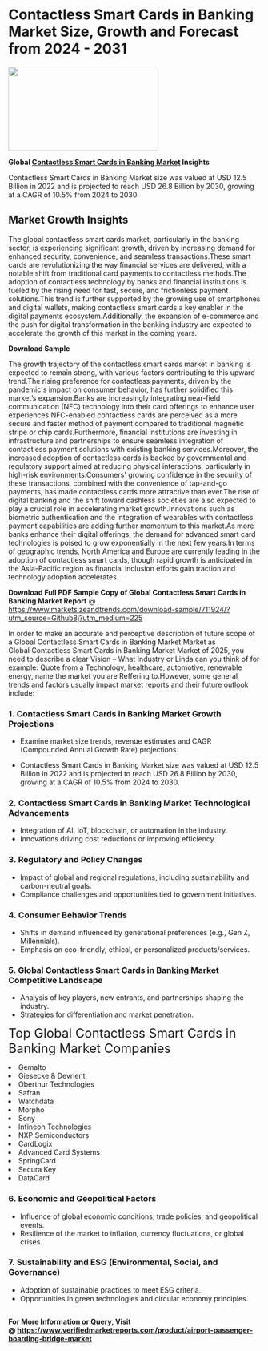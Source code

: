 <H1>Contactless Smart Cards in Banking Market Size, Growth and Forecast from 2024 - 2031</H1><img class="aligncenter size-medium wp-image-584254" src="https://thirdeyenews.in/wp-content/uploads/2024/09/Global-Market-Research-300x168.jpeg" alt="" width="300" height="168" /><p><strong>Global&nbsp;<a href="https://www.marketsizeandtrends.com/download-sample/711924/?utm_source=Github8j?utm_medium=225">Contactless Smart Cards in Banking Market</a> Insights</strong></p><p>Contactless Smart Cards in Banking Market size was valued at USD 12.5 Billion in 2022 and is projected to reach USD 26.8 Billion by 2030, growing at a CAGR of 10.5% from 2024 to 2030.</p><p><h2>Market Growth Insights</h2> <p>The global contactless smart cards market, particularly in the banking sector, is experiencing significant growth, driven by increasing demand for enhanced security, convenience, and seamless transactions.These smart cards are revolutionizing the way financial services are delivered, with a notable shift from traditional card payments to contactless methods.The adoption of contactless technology by banks and financial institutions is fueled by the rising need for fast, secure, and frictionless payment solutions.This trend is further supported by the growing use of smartphones and digital wallets, making contactless smart cards a key enabler in the digital payments ecosystem.Additionally, the expansion of e-commerce and the push for digital transformation in the banking industry are expected to accelerate the growth of this market in the coming years.</p> <p><strong>Download Sample</strong></p> <p>The growth trajectory of the contactless smart cards market in banking is expected to remain strong, with various factors contributing to this upward trend.The rising preference for contactless payments, driven by the pandemic's impact on consumer behavior, has further solidified this market’s expansion.Banks are increasingly integrating near-field communication (NFC) technology into their card offerings to enhance user experiences.NFC-enabled contactless cards are perceived as a more secure and faster method of payment compared to traditional magnetic stripe or chip cards.Furthermore, financial institutions are investing in infrastructure and partnerships to ensure seamless integration of contactless payment solutions with existing banking services.Moreover, the increased adoption of contactless cards is backed by governmental and regulatory support aimed at reducing physical interactions, particularly in high-risk environments.Consumers' growing confidence in the security of these transactions, combined with the convenience of tap-and-go payments, has made contactless cards more attractive than ever.The rise of digital banking and the shift toward cashless societies are also expected to play a crucial role in accelerating market growth.Innovations such as biometric authentication and the integration of wearables with contactless payment capabilities are adding further momentum to this market.As more banks enhance their digital offerings, the demand for advanced smart card technologies is poised to grow exponentially in the next few years.In terms of geographic trends, North America and Europe are currently leading in the adoption of contactless smart cards, though rapid growth is anticipated in the Asia-Pacific region as financial inclusion efforts gain traction and technology adoption accelerates.</p> <p><span class=""><strong>Download Full PDF Sample Copy of Global Contactless Smart Cards in Banking Market Report</strong> @ <a href="https://www.marketsizeandtrends.com/download-sample/711924/?utm_source=Github8j?utm_medium=225" target="_blank">https://www.marketsizeandtrends.com/download-sample/711924/?utm_source=Github8j?utm_medium=225</a></span></p><p>In order to make an accurate and perceptive description of future scope of a Global&nbsp;Contactless Smart Cards in Banking Market Market as Global&nbsp;Contactless Smart Cards in Banking Market Market of 2025, you need to describe a clear Vision &ndash; What Industry or Linda can you think of for example: Quote from a Technology, healthcare, automotive, renewable energy, name the market you are Reffering to.However, some general trends and factors usually impact market reports and their future outlook include:</p><h3>1.&nbsp;<strong>Contactless Smart Cards in Banking Market Growth Projections</strong></h3><ul><li>Examine market size trends, revenue estimates and CAGR (Compounded Annual Growth Rate) projections.</li><li><p>Contactless Smart Cards in Banking Market size was valued at USD 12.5 Billion in 2022 and is projected to reach USD 26.8 Billion by 2030, growing at a CAGR of 10.5% from 2024 to 2030.</p></li></ul><h3>2.&nbsp;<strong>Contactless Smart Cards in Banking Market Technological Advancements</strong></h3><ul><li>Integration of AI, IoT, blockchain, or automation in the industry.</li><li>Innovations driving cost reductions or improving efficiency.</li></ul><h3>3.&nbsp;<strong>Regulatory and Policy Changes</strong></h3><ul><li>Impact of global and regional regulations, including sustainability and carbon-neutral goals.</li><li>Compliance challenges and opportunities tied to government initiatives.</li></ul><h3>4.&nbsp;<strong>Consumer Behavior Trends</strong></h3><ul><li>Shifts in demand influenced by generational preferences (e.g., Gen Z, Millennials).</li><li>Emphasis on eco-friendly, ethical, or personalized products/services.</li></ul><h3>5.&nbsp;<strong>Global Contactless Smart Cards in Banking Market Competitive Landscape</strong></h3><ul><li>Analysis of key players, new entrants, and partnerships shaping the industry.</li><li>Strategies for differentiation and market penetration.</li></ul><p data-pm-slice="1 1 []"><span style="color: inherit; font-family: inherit; font-size: 25px;">Top Global Contactless Smart Cards in Banking Market Companies</span></p><div class="" data-test-id=""><p><li>Gemalto</li><li> Giesecke & Devrient</li><li> Oberthur Technologies</li><li> Safran</li><li> Watchdata</li><li> Morpho</li><li> Sony</li><li> Infineon Technologies</li><li> NXP Semiconductors</li><li> CardLogix</li><li> Advanced Card Systems</li><li> SpringCard</li><li> Secura Key</li><li> DataCard</li></p></div><h3>6.&nbsp;<strong>Economic and Geopolitical Factors</strong></h3><ul><li>Influence of global economic conditions, trade policies, and geopolitical events.</li><li>Resilience of the market to inflation, currency fluctuations, or global crises.</li></ul><h3>7.&nbsp;<strong>Sustainability and ESG (Environmental, Social, and Governance)</strong></h3><ul><li>Adoption of sustainable practices to meet ESG criteria.</li><li>Opportunities in green technologies and circular economy principles.</li></ul><h2><strong style="font-size: 14px;">For More Information or Query, Visit @&nbsp;</strong><a style="background-color: #ffffff; font-size: 14px;" href="https://www.marketsizeandtrends.com/report/contactless-smart-cards-in-banking-market/" target="_blank">https://www.verifiedmarketreports.com/product/airport-passenger-boarding-bridge-market</a></h2>